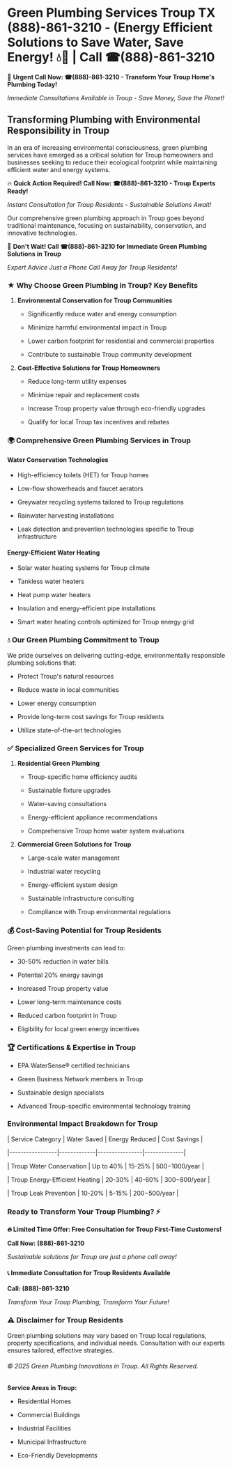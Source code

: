 # Green Plumbing Services Troup TX (888)-861-3210 - (Energy Efficient Solutions to Save Water, Save Energy! 💧🌿 | Call ☎(888)-861-3210

🚨 **Urgent Call Now: ☎(888)-861-3210 - Transform Your Troup Home's Plumbing Today!**
*Immediate Consultations Available in Troup - Save Money, Save the Planet!*

## Transforming Plumbing with Environmental Responsibility in Troup

In an era of increasing environmental consciousness, green plumbing services have emerged as a critical solution for Troup homeowners and businesses seeking to reduce their ecological footprint while maintaining efficient water and energy systems. 

🔥 **Quick Action Required! Call Now: ☎(888)-861-3210 - Troup Experts Ready!**
*Instant Consultation for Troup Residents - Sustainable Solutions Await!*

Our comprehensive green plumbing approach in Troup goes beyond traditional maintenance, focusing on sustainability, conservation, and innovative technologies.

🚨 **Don't Wait! Call ☎(888)-861-3210 for Immediate Green Plumbing Solutions in Troup**
*Expert Advice Just a Phone Call Away for Troup Residents!*

### ★ Why Choose Green Plumbing in Troup? Key Benefits

1. **Environmental Conservation for Troup Communities** 
   - Significantly reduce water and energy consumption
   - Minimize harmful environmental impact in Troup
   - Lower carbon footprint for residential and commercial properties
   - Contribute to sustainable Troup community development

2. **Cost-Effective Solutions for Troup Homeowners** 
   - Reduce long-term utility expenses
   - Minimize repair and replacement costs
   - Increase Troup property value through eco-friendly upgrades
   - Qualify for local Troup tax incentives and rebates

### 🌍 Comprehensive Green Plumbing Services in Troup

#### Water Conservation Technologies
- High-efficiency toilets (HET) for Troup homes
- Low-flow showerheads and faucet aerators
- Greywater recycling systems tailored to Troup regulations
- Rainwater harvesting installations
- Leak detection and prevention technologies specific to Troup infrastructure

#### Energy-Efficient Water Heating
- Solar water heating systems for Troup climate
- Tankless water heaters
- Heat pump water heaters
- Insulation and energy-efficient pipe installations
- Smart water heating controls optimized for Troup energy grid

### 💧 Our Green Plumbing Commitment to Troup

We pride ourselves on delivering cutting-edge, environmentally responsible plumbing solutions that:
- Protect Troup's natural resources
- Reduce waste in local communities
- Lower energy consumption
- Provide long-term cost savings for Troup residents
- Utilize state-of-the-art technologies

### ✅ Specialized Green Services for Troup

1. **Residential Green Plumbing**
   - Troup-specific home efficiency audits
   - Sustainable fixture upgrades
   - Water-saving consultations
   - Energy-efficient appliance recommendations
   - Comprehensive Troup home water system evaluations

2. **Commercial Green Solutions for Troup**
   - Large-scale water management
   - Industrial water recycling
   - Energy-efficient system design
   - Sustainable infrastructure consulting
   - Compliance with Troup environmental regulations

### 💰 Cost-Saving Potential for Troup Residents

Green plumbing investments can lead to:
- 30-50% reduction in water bills
- Potential 20% energy savings
- Increased Troup property value
- Lower long-term maintenance costs
- Reduced carbon footprint in Troup
- Eligibility for local green energy incentives

### 🏆 Certifications & Expertise in Troup

- EPA WaterSense® certified technicians
- Green Business Network members in Troup
- Sustainable design specialists
- Advanced Troup-specific environmental technology training

### Environmental Impact Breakdown for Troup

| Service Category | Water Saved | Energy Reduced | Cost Savings |
|-----------------|-------------|----------------|--------------|
| Troup Water Conservation | Up to 40% | 15-25% | $500-$1000/year |
| Troup Energy-Efficient Heating | 20-30% | 40-60% | $300-$800/year |
| Troup Leak Prevention | 10-20% | 5-15% | $200-$500/year |

### Ready to Transform Your Troup Plumbing? ⚡

**🔥 Limited Time Offer: Free Consultation for Troup First-Time Customers!**

**Call Now: (888)-861-3210**
*Sustainable solutions for Troup are just a phone call away!*

#### 📞 Immediate Consultation for Troup Residents Available

**Call: (888)-861-3210**
*Transform Your Troup Plumbing, Transform Your Future!*

### ⚠️ Disclaimer for Troup Residents

Green plumbing solutions may vary based on Troup local regulations, property specifications, and individual needs. Consultation with our experts ensures tailored, effective strategies.

###### © 2025 Green Plumbing Innovations in Troup. All Rights Reserved.

**Service Areas in Troup:** 
- Residential Homes
- Commercial Buildings
- Industrial Facilities
- Municipal Infrastructure
- Eco-Friendly Developments